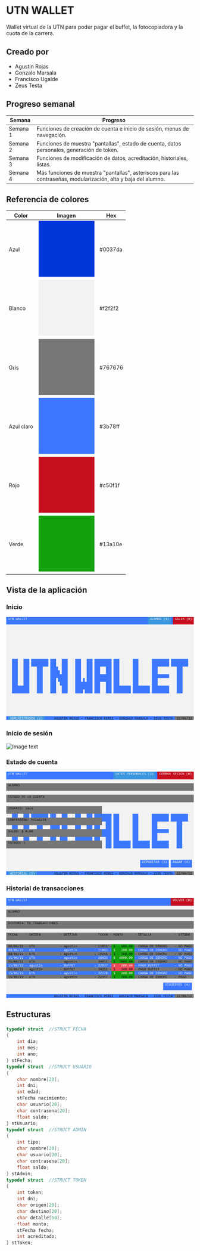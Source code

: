 # UTN WALLET

Wallet virtual de la UTN para poder pagar el buffet, la fotocopiadora y la cuota de la carrera.

## Creado por

- Agustin Rojas
- Gonzalo Marsala
- Francisco Ugalde
- Zeus Testa

## Progreso semanal

| Semana | Progreso |
| - | - |
| Semana 1 | Funciones de creación de cuenta e inicio de sesión, menus de navegación. | 
| Semana 2 | Funciones de muestra "pantallas", estado de cuenta, datos personales, generación de token. |
| Semana 3 | Funciones de modificación de datos, acreditación, historiales, listas. |
| Semana 4 | Más funciones de muestra "pantallas", asteriscos para las contraseñas, modularización, alta y baja del alumno. |

## Referencia de colores

| Color  |  Imagen | Hex |
| - | - | - |
| Azul | ![#0037da](https://github.com/agustinrojass/Prueba-Proyecto/blob/ar/Azul.png) | #0037da |
| Blanco | ![#f2f2f2](https://github.com/agustinrojass/Prueba-Proyecto/blob/ar/Blanco.png) | #f2f2f2 |
| Gris | ![#767676](https://github.com/agustinrojass/Prueba-Proyecto/blob/ar/Gris.png) | #767676 |
| Azul claro | ![#3b78ff](https://github.com/agustinrojass/Prueba-Proyecto/blob/ar/Azul%20Claro.png) | #3b78ff |
| Rojo | ![#c50f1f](https://github.com/agustinrojass/Prueba-Proyecto/blob/ar/Rojo.png) | #c50f1f |
| Verde | ![#13a10e](https://github.com/agustinrojass/Prueba-Proyecto/blob/ar/Verde.png) | #13a10e |

## Vista de la aplicación

### Inicio

![Image text](https://github.com/agustinrojass/Prueba-Proyecto/blob/ar/Screenshots/Inicio.png)

### Inicio de sesión

![Image text](https://github.com/agustinrojass/Prueba-Proyecto/blob/ar/Screenshots/Inicio%20de%20sesi%C3%B3n.png)

### Estado de cuenta

![Image text](https://github.com/agustinrojass/Prueba-Proyecto/blob/ar/Screenshots/Estado%20de%20cuenta%20alumno.png)

### Historial de transacciones

![Image text](https://github.com/agustinrojass/Prueba-Proyecto/blob/ar/Historial%20transacciones%20del%20alumno.png)

## Estructuras

```c
typedef struct  //STRUCT FECHA
{
    int dia;
    int mes;
    int ano;
} stFecha;
typedef struct  //STRUCT USUARIO
{
    char nombre[20];
    int dni;
    int edad;
    stFecha nacimiento;
    char usuario[20];
    char contrasena[20];
    float saldo;
} stUsuario;
typedef struct  //STRUCT ADMIN
{
    int tipo;
    char nombre[20];
    char usuario[20];
    char contrasena[20];
    float saldo;
} stAdmin;
typedef struct  //STRUCT TOKEN
{
    int token;
    int dni;
    char origen[20];
    char destino[20];
    char detalle[50];
    float monto;
    stFecha fecha;
    int acreditado;
} stToken;
```
